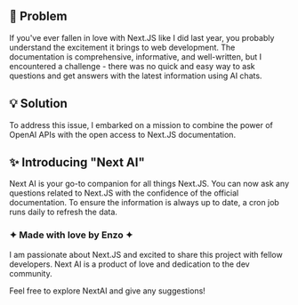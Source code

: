 ## 🔨 Problem
If you've ever fallen in love with Next.JS like I did last year, you probably understand the excitement it brings to web development. The documentation is comprehensive, informative, and well-written, but I encountered a challenge - there was no quick and easy way to ask questions and get answers with the latest information using AI chats.

## 💡 Solution
To address this issue, I embarked on a mission to combine the power of OpenAI APIs with the open access to Next.JS documentation.

## ✨ Introducing "Next AI"
Next AI is your go-to companion for all things Next.JS. You can now ask any questions related to Next.JS with the confidence of the official documentation. To ensure the information is always up to date, a cron job runs daily to refresh the data.

### ✦ Made with love by Enzo ✦
I am passionate about Next.JS and excited to share this project with fellow developers. Next AI is a product of love and dedication to the dev community.

Feel free to explore NextAI and give any suggestions!
